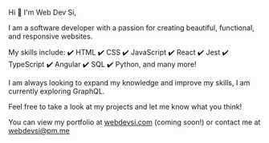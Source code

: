 Hi 👋 I'm Web Dev Si,

I am a software developer with a passion for creating beautiful, functional, and responsive websites. 

My skills include: 
✔️ HTML
✔️ CSS 
✔️ JavaScript 
✔️ React
✔️ Jest
✔️ TypeScript 
✔️ Angular 
✔️ SQL 
✔️ Python, and many more!

I am always looking to expand my knowledge and improve my skills, I am currently exploring GraphQL. 

Feel free to take a look at my projects and let me know what you think!

You can view my portfolio at [webdevsi.com](https://webdevsi.com) (coming soon!) or contact me at [webdevsi@pm.me](mailto:webdevsi@pm.me)

<!---
WebDevSiDotCom/WebDevSiDotCom is a ✨ special ✨ repository because its `README.md` (this file) appears on your GitHub profile.
You can click the Preview link to take a look at your changes.
--->
